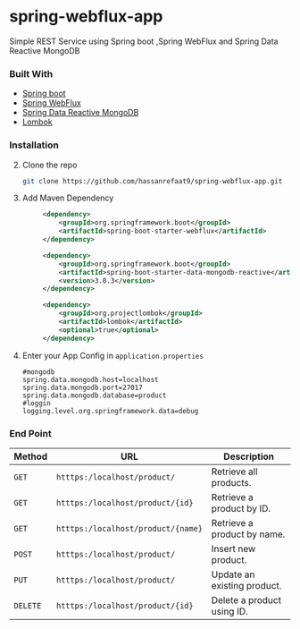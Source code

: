# spring-webflux-app
Simple REST Service using Spring boot ,Spring WebFlux and Spring Data Reactive MongoDB

### Built With

* [Spring boot](https://spring.io/projects/spring-boot)
* [Spring WebFlux](https://docs.spring.io/spring-framework/docs/current/reference/html/web-reactive.html)
* [Spring Data Reactive MongoDB](https://www.mongodb.com/cloud/atlas/lp/try4?utm_content=controlhterms&utm_source=google&utm_campaign=search_gs_pl_evergreen_atlas_core_prosp-brand_gic-null_emea-eg_ps-all_desktop_eng_lead&utm_term=mongodb&utm_medium=cpc_paid_search&utm_ad=e&utm_ad_campaign_id=12212624392&adgroup=115749716783&cq_cmp=12212624392&gclid=Cj0KCQiAgOefBhDgARIsAMhqXA44bgRsPcILbEn9GdNd2Z2epp4t2xT21-UzzlW6L3ihl1Zl7cSWun8aAgnaEALw_wcB)
* [Lombok](https://projectlombok.org/)

### Installation

2. Clone the repo
   ```sh
   git clone https://github.com/hassanrefaat9/spring-webflux-app.git
   ```
3. Add Maven Dependency
   ```xml
        <dependency>
            <groupId>org.springframework.boot</groupId>
            <artifactId>spring-boot-starter-webflux</artifactId>
        </dependency>
   
        <dependency>
            <groupId>org.springframework.boot</groupId>
            <artifactId>spring-boot-starter-data-mongodb-reactive</artifactId>
            <version>3.0.3</version>
        </dependency>
   
        <dependency>
            <groupId>org.projectlombok</groupId>
            <artifactId>lombok</artifactId>
            <optional>true</optional>
        </dependency>
   ```
4. Enter your App Config in `application.properties`
   ```properties
   #mongodb
   spring.data.mongodb.host=localhost
   spring.data.mongodb.port=27017
   spring.data.mongodb.database=product
   #loggin
   logging.level.org.springframework.data=debug
   ```

### End Point


| Method   | URL                                | Description                 |
|----------|------------------------------------|-----------------------------|
| `GET`    | `htttps:/localhost/product/`       | Retrieve all products.      |
| `GET`    | `htttps:/localhost/product/{id}`   | Retrieve a product by ID.   |
| `GET`    | `htttps:/localhost/product/{name}` | Retrieve a product by name. |
| `POST`   | `htttps:/localhost/product/`       | Insert new product.         |
| `PUT`    | `htttps:/localhost/product/`       | Update an existing product. |
| `DELETE` | `htttps:/localhost/product/{id}`   | Delete a product using ID.  |
